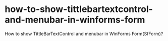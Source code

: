 # how-to-show-tittlebartextcontrol-and-menubar-in-winforms-form
How to show TittleBarTextControl and menubar in WinForms Form(SfForm)?
